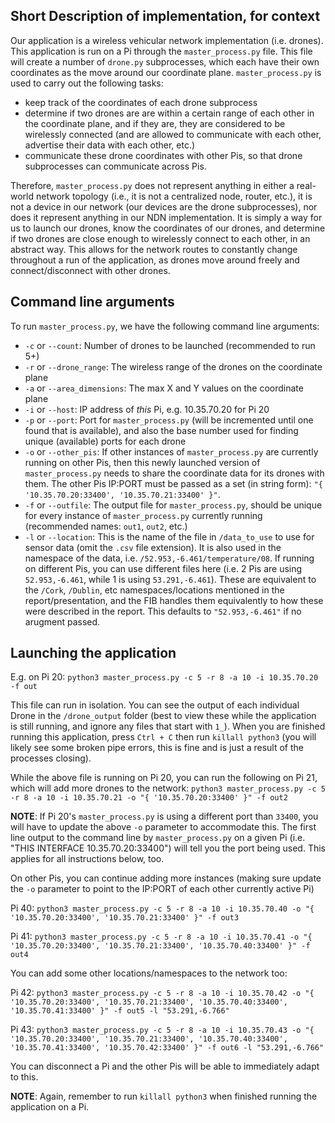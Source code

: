 ## Short Description of implementation, for context
Our application is a wireless vehicular network implementation (i.e. drones). This application is run on a Pi through the `master_process.py` file. This file will create a number of `drone.py` subprocesses, which each have their own coordinates as the move around our coordinate plane. `master_process.py` is used to carry out the following tasks:
* keep track of the coordinates of each drone subprocess
* determine if two drones are are within a certain range of each other in the coordinate plane, and if they are, they are considered to be wirelessly connected (and are allowed to communicate with each other, advertise their data with each other, etc.)
* communicate these drone coordinates with other Pis, so that drone subprocesses can communicate across Pis.

Therefore, `master_process.py` does not represent anything in either a real-world network topology (i.e., it is not a centralized node, router, etc.), it is not a device in our network (our devices are the drone subprocesses), nor does it represent anything in our NDN implementation. It is simply a way for us to launch our drones, know the coordinates of our drones, and determine if two drones are close enough to wirelessly connect to each other, in an abstract way. This allows for the network routes to constantly change throughout a run of the application, as drones move around freely and connect/disconnect with other drones.

## Command line arguments
To run `master_process.py`, we have the following command line arguments:
* `-c` or `--count`: Number of drones to be launched (recommended to run 5+)
* `-r` or `--drone_range`: The wireless range of the drones on the coordinate plane 
* `-a` or `--area_dimensions`: The max X and Y values on the coordinate plane
* `-i` or `--host`: IP address of *this* Pi, e.g. 10.35.70.20 for Pi 20
* `-p` or `--port`: Port for `master_process.py` (will be incremented until one found that is available), and also the base number used for finding unique (available) ports for each drone
* `-o` or `--other_pis`: If other instances of `master_process.py` are currently running on other Pis, then this newly launched version of `master_process.py` needs to share the coordinate data for its drones with them. The other Pis IP:PORT must be passed as a set (in string form): `"{ '10.35.70.20:33400', '10.35.70.21:33400' }"`.
* `-f` or `--outfile`: The output file for `master_process.py`, should be unique for every instance of `master_process.py` currently running (recommended names: `out1`, `out2`, etc.)
* `-l` or `--location`: This is the name of the file in `/data_to_use` to use for sensor data (omit the `.csv` file extension). It is also used in the namespace of the data, i.e. `/52.953,-6.461/temperature/08`. If running on different Pis, you can use different files here (i.e. 2 Pis are using `52.953,-6.461`, while 1 is using `53.291,-6.461`). These are equivalent to the `/Cork`, `/Dublin`, etc namespaces/locations mentioned in the report/presentation, and the FIB handles them equivalently to how these were described in the report. This defaults to `"52.953,-6.461"` if no arugment passed.

## Launching the application
E.g. on Pi 20:
`python3 master_process.py -c 5 -r 8 -a 10 -i 10.35.70.20 -f out`

This file can run in isolation. You can see the output of each individual Drone in the `/drone_output` folder (best to view these while the application is still running, and ignore any files that start with `1_`). When you are finished running this application, press `Ctrl + C` then run `killall python3` (you will likely see some broken pipe errors, this is fine and is just a result of the processes closing).

While the above file is running on Pi 20, you can run the following on Pi 21, which will add more drones to the network:
`python3 master_process.py -c 5 -r 8 -a 10 -i 10.35.70.21 -o "{ '10.35.70.20:33400' }" -f out2`

**NOTE**: If Pi 20's `master_process.py` is using a different port than `33400`, you will have to update the above `-o` parameter to accommodate this. The first line output to the command line by `master_process.py` on a given Pi (i.e. "THIS INTERFACE 10.35.70.20:33400") will tell you the port being used. This applies for all instructions below, too.

On other Pis, you can continue adding more instances (making sure update the `-o` parameter to point to the IP:PORT of each other currently active Pi)

Pi 40: `python3 master_process.py -c 5 -r 8 -a 10 -i 10.35.70.40 -o "{ '10.35.70.20:33400', '10.35.70.21:33400' }" -f out3`

Pi 41: `python3 master_process.py -c 5 -r 8 -a 10 -i 10.35.70.41 -o "{ '10.35.70.20:33400', '10.35.70.21:33400', '10.35.70.40:33400' }" -f out4`

You can add some other locations/namespaces to the network too:

Pi 42: `python3 master_process.py -c 5 -r 8 -a 10 -i 10.35.70.42 -o "{ '10.35.70.20:33400', '10.35.70.21:33400', '10.35.70.40:33400', '10.35.70.41:33400' }" -f out5 -l "53.291,-6.766"`

Pi 43: `python3 master_process.py -c 5 -r 8 -a 10 -i 10.35.70.43 -o "{ '10.35.70.20:33400', '10.35.70.21:33400', '10.35.70.40:33400', '10.35.70.41:33400', '10.35.70.42:33400' }" -f out6 -l "53.291,-6.766"`

You can disconnect a Pi and the other Pis will be able to immediately adapt to this.

**NOTE**: Again, remember to run `killall python3` when finished running the application on a Pi.